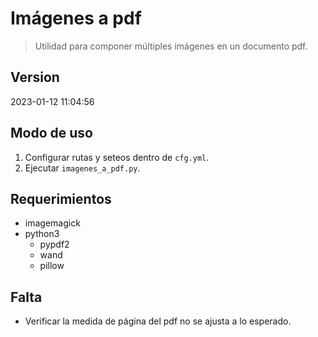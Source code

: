 # Imágenes a pdf

> Utilidad para componer múltiples imágenes en un documento pdf.

## Version
2023-01-12 11:04:56

## Modo de uso
1. Configurar rutas y seteos dentro de `cfg.yml`.
2. Ejecutar `imagenes_a_pdf.py`.

## Requerimientos
+ imagemagick
+ python3
  + pypdf2
  + wand
  + pillow

## Falta
+ Verificar la medida de página del pdf no se ajusta a lo esperado.

